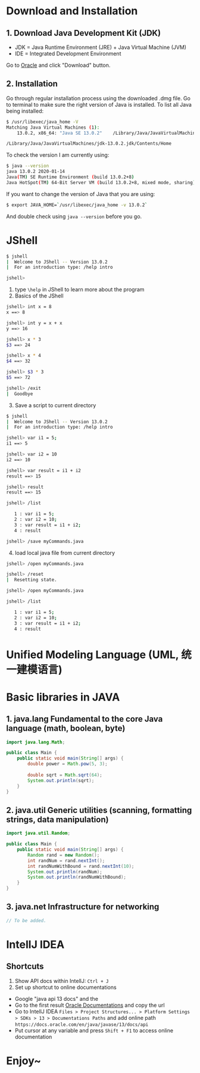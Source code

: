 # Download and Installation
## 1. Download Java Development Kit (JDK)
* JDK = Java Runtime Environment (JRE) + Java Virtual Machine (JVM)
* IDE = Integrated Development Environment

Go to [Oracle](https://www.oracle.com/technetwork/java/javase/downloads/index.html) and click "Download" button.

## 2. Installation
Go through regular installation process using the downloaded .dmg file. Go to terminal to make sure the right version of Java is installed. To list all Java being installed:

```bash
$ /usr/libexec/java_home -V
Matching Java Virtual Machines (1):
    13.0.2, x86_64:	"Java SE 13.0.2"	/Library/Java/JavaVirtualMachines/jdk-13.0.2.jdk/Contents/Home

/Library/Java/JavaVirtualMachines/jdk-13.0.2.jdk/Contents/Home
```

To check the version I am currently using:
```bash
$ java --version
java 13.0.2 2020-01-14
Java(TM) SE Runtime Environment (build 13.0.2+8)
Java HotSpot(TM) 64-Bit Server VM (build 13.0.2+8, mixed mode, sharing)
```

If you want to change the version of Java that you are using:
```bash
$ export JAVA_HOME=`/usr/libexec/java_home -v 13.0.2`
```

And double check using `java --version` before you go.

# JShell
```bash
$ jshell
|  Welcome to JShell -- Version 13.0.2
|  For an introduction type: /help intro

jshell>
```

1. type `\help` in JShell to learn more about the program
2. Basics of the JShell
```bash
jshell> int x = 8
x ==> 8

jshell> int y = x + x
y ==> 16

jshell> x * 3
$3 ==> 24

jshell> x * 4
$4 ==> 32

jshell> $3 * 3
$5 ==> 72

jshell> /exit
|  Goodbye
```
3. Save a script to current directory
```bash
$ jshell
|  Welcome to JShell -- Version 13.0.2
|  For an introduction type: /help intro

jshell> var i1 = 5;
i1 ==> 5

jshell> var i2 = 10
i2 ==> 10

jshell> var result = i1 + i2
result ==> 15

jshell> result
result ==> 15

jshell> /list

   1 : var i1 = 5;
   2 : var i2 = 10;
   3 : var result = i1 + i2;
   4 : result

jshell> /save myCommands.java
```

4. load local java file from current directory
```bash
jshell> /open myCommands.java

jshell> /reset
|  Resetting state.

jshell> /open myCommands.java

jshell> /list

   1 : var i1 = 5;
   2 : var i2 = 10;
   3 : var result = i1 + i2;
   4 : result
```
# Unified Modeling Language (UML, 统一建模语言)

# Basic libraries in JAVA
## 1. **java.lang** Fundamental to the core Java language (math, boolean, byte)
```java
import java.lang.Math;

public class Main {
    public static void main(String[] args) {
        double power = Math.pow(5, 3);
        
        double sqrt = Math.sqrt(64);
        System.out.println(sqrt);
    }
}
```
## 2. **java.util** Generic utilities (scanning, formatting strings, data manipulation)
```JAVA
import java.util.Random;

public class Main {
    public static void main(String[] args) {
        Random rand = new Random();
        int randNum = rand.nextInt();
        int randNumWithBound = rand.nextInt(10);
        System.out.println(randNum);
        System.out.println(randNumWithBound);
    }
}
```
## 3. **java.net** Infrastructure for networking
```JAVA
// To be added.
```

# IntellJ IDEA

## Shortcuts
1. Show API docs within IntellJ: `Ctrl + J`
2. Set up shortcut to online documentations
* Google "java api 13 docs" and the 
* Go to the first result [Oracle Documentations](https://docs.oracle.com/en/java/javase/13/docs/api/index.html) and copy the url
* Go to IntellJ IDEA `Files > Project Structures... > Platform Settings > SDKs > 13 > Documentations Paths` and add online path `https://docs.oracle.com/en/java/javase/13/docs/api`
* Put cursor at any variable and press `Shift + F1` to access online documentation


# Enjoy~
